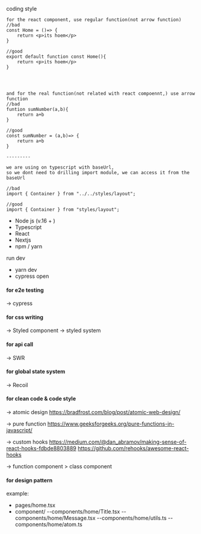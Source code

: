 coding style
```
for the react component, use regular function(not arrow function)
//bad
const Home = ()=> {
    return <p>its hoem</p>
}

//good
export default function const Home(){
    return <p>its hoem</p>
}




and for the real function(not related with react compoennt,) use arrow function
//bad
funtion sumNumber(a,b){
    return a+b
}

//good
const sumNumber = (a,b)=> {
    return a+b
}

---------

we are using on typescript with baseUrl,
so we dont need to drilling import module, we can access it from the baseUrl

//bad
import { Container } from "../../styles/layout";

//good
import { Container } from "styles/layout";

```







- Node js (v.16 + )
- Typescript
- React
- Nextjs 
- npm / yarn



run dev
- yarn dev
- cypress open


#### for e2e testing 
->  cypress


#### for css writing
-> Styled component
->  styled system

#### for api call
->  SWR


#### for global state system
->  Recoil



#### for clean code & code style
-> atomic design
https://bradfrost.com/blog/post/atomic-web-design/

-> pure function
https://www.geeksforgeeks.org/pure-functions-in-javascript/

->  custom hooks
https://medium.com/@dan_abramov/making-sense-of-react-hooks-fdbde8803889
https://github.com/rehooks/awesome-react-hooks

-> function component > class component





#### for design pattern
example:
- pages/home.tsx
- component/
--components/home/Title.tsx
--components/home/Message.tsx
--components/home/utils.ts
--components/home/atom.ts
